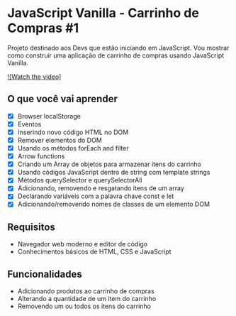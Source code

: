 # JavaScript Vanilla - Carrinho de Compras #1
Projeto destinado aos Devs que estão iniciando em JavaScript. Vou mostrar como construir uma aplicação de carrinho de compras
usando JavaScript Vanilla.


[![Watch the video]](https://user-images.githubusercontent.com/6599252/112687359-27250000-8e56-11eb-9f5c-b8ac7e79043e.mp4)


## O que você vai aprender

  - [x] Browser localStorage
  - [x] Eventos
  - [x] Inserindo novo código HTML no DOM
  - [x] Remover elementos do DOM
  - [x] Usando os métodos forEach and filter
  - [x] Arrow functions
  - [x] Criando um Array de objetos para armazenar itens do carrinho
  - [x] Usando códigos JavaScript dentro de string com template strings
  - [x] Métodos querySelector e querySelectorAll
  - [x] Adicionando, removendo e resgatando itens de um array
  - [x] Declarando variáveis com a palavra chave const e let
  - [x] Adicionando/removendo nomes de classes de um elemento DOM

## Requisitos
  * Navegador web moderno e editor de código
  * Conhecimentos básicos de HTML, CSS e JavaScript

## Funcionalidades
  * Adicionando produtos ao carrinho de compras
  * Alterando a quantidade de um item do carrinho
  * Removendo um ou todos os itens do carrinho
